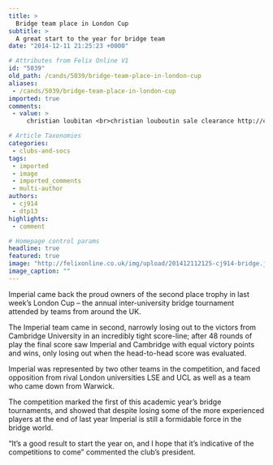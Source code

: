 ```yaml
---
title: >
  Bridge team place in London Cup
subtitle: >
  A great start to the year for bridge team
date: "2014-12-11 21:25:23 +0000"

# Attributes from Felix Online V1
id: "5039"
old_path: /cands/5039/bridge-team-place-in-london-cup
aliases:
 - /cands/5039/bridge-team-place-in-london-cup
imported: true
comments:
 - value: >
     christian loubitan <br>christian louboutin sale clearance http://canadachristianlouboutinoutlet.blogspot.com/

# Article Taxonomies
categories:
 - clubs-and-socs
tags:
 - imported
 - image
 - imported_comments
 - multi-author
authors:
 - cj914
 - dtp13
highlights:
 - comment

# Homepage control params
headline: true
featured: true
image: "http://felixonline.co.uk/img/upload/201412112125-cj914-bridge.jpg"
image_caption: ""
---
```


Imperial came back the proud owners of the second place trophy in last week’s London Cup – the annual inter-university bridge tournament attended by teams from around the UK.

The Imperial team came in second, narrowly losing out to the victors from Cambridge University in an incredibly tight score-line; after 48 rounds of play the final score saw Imperial and Cambridge with equal victory points and wins, only losing out when the head-to-head score was evaluated.

Imperial was represented by two other teams in the competition, and faced opposition from rival London universities LSE and UCL as well as a team who came down from Warwick.

The competition marked the first of this academic year’s bridge tournaments, and showed that despite losing some of the more experienced players at the end of last year Imperial is still a formidable force in the bridge world.

“It’s a good result to start the year on, and I hope that it’s indicative of the competitions to come” commented the club’s president.
